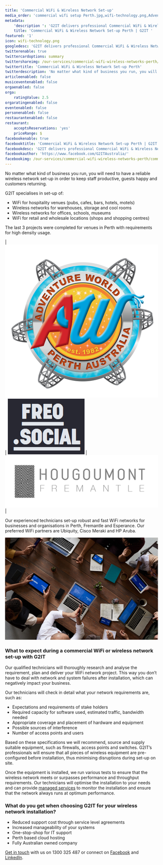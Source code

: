 ```yaml
---
title: 'Commercial WiFi & Wireless Network Set-up'
media_order: 'commercial wifi setup Perth.jpg,wifi-technology.png,Adventure world.png,Freo Social.png,hougoumont.jpg'
metadata:
    'description ': 'G2IT delivers professional Commercial WiFi & Wireless Network Set-up Perth, Esperance and Fremantle. Call us to talk about commercial wireless networks.'
    title: 'Commercial WiFi & Wireless Network Set-up Perth | G2IT '
featured: '1'
icon: wifi-technology.png
googledesc: 'G2IT delivers professional Commercial WiFi & Wireless Network Set-up Perth, Esperance and Fremantle. Call us to talk about commercial wireless networks.'
twitterenable: true
twittercardoptions: summary
twittershareimg: /our-services/commercial-wifi-wireless-networks-perth/wifi-technology.png
twittertitle: 'Commercial WiFi & Wireless Network Set-up Perth'
twitterdescription: 'No matter what kind of business you run, you will need to have a reliable wireless network set-up in order to keep staff productive, guests happy and customers returning...'
articleenabled: false
musiceventenabled: false
orgaenabled: false
orga:
    ratingValue: 2.5
orgaratingenabled: false
eventenabled: false
personenabled: false
restaurantenabled: false
restaurant:
    acceptsReservations: 'yes'
    priceRange: $
facebookenable: true
facebooktitle: 'Commercial WiFi & Wireless Network Set-up Perth | G2IT '
facebookdesc: 'G2IT delivers professional Commercial WiFi & Wireless Network Set-up Perth, Esperance and Fremantle. Call us to talk about commercial wireless networks.'
facebookauthor: 'https://www.facebook.com/G2ITAustralia/'
facebookimg: /our-services/commercial-wifi-wireless-networks-perth/commercial%20wifi%20setup%20Perth.jpg
---
```


No matter what kind of business you run, you will need to have a reliable wireless network set-up in order to keep staff productive, guests happy and customers returning.

G2IT specialises in set-up of:

* WiFi for hospitality venues (pubs, cafes, bars, hotels, motels)
* Wireless networks for warehouses, storage and cool rooms 
* Wireless networks for offices, schools, museums
* WiFi for retail and wholesale locations (shops and shopping centres)

The last 3 projects were completed for venues in Perth with requirements for high density usage.


| ![](Adventure%20world.png?resize=300,168.75) | ![](Freo%20Social.png?resize=300,168.75) | ![](hougoumont.jpg?resize=300,168.75) | 

Our experienced technicians set-up robust and fast WiFi networks for businesses and organisations in Perth, Fremantle and Esperance. Our preferred WiFi partners are Ubiquity, Cisco Meraki and HP Aruba.


![](commercial%20wifi%20setup%20Perth.jpg?resize=1000,350)

### What to expect during a commercial WiFi or wireless network set-up with G2IT

Our qualified technicians will thoroughly research and analyse the requirement, plan and deliver your WiFi network project. This way you don’t have to deal with network and system failures after installation, which can negatively impact your business.

Our technicians will check in detail what your network requirements are, such as:

* Expectations and requirements of stake holders 
* Required capacity for software used, estimated traffic, bandwidth needed 
* Appropriate coverage and placement of hardware and equipment 
* Possible sources of interference
* Number of access points and users 

Based on these specifications we will recommend, source and supply suitable equipment, such as firewalls, access points and switches. G2IT’s professionals will ensure that all pieces of wireless equipment are pre-configured before installation, thus minimising disruptions during set-up on site.

Once the equipment is installed, we run various tests to ensure that the wireless network meets or surpasses performance and throughput requirements. Our technicians will optimise the installation to your needs and can provide [managed services](https://www.g2it.com.au/our-services/managed-it-services) to monitor the installation and ensure that the network always runs at optimum performance. 

### What do you get when choosing G2IT for your wireless network installation?

* Reduced support cost through service level agreements
* Increased manageability of your systems
* One-stop-shop for IT support
* Perth based cloud hosting
* Fully Australian owned company

[Get in touch](https://www.g2it.com.au/contact-us) with us on 1300 325 487 or connect on [Facebook](https://www.facebook.com/pg/G2.IT.Here.For.You/?target=_blank) and [LinkedIn](https://www.linkedin.com/company/14527738/?target=_blank).
